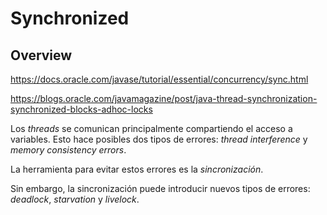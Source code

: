 # Synchronized

## Overview

https://docs.oracle.com/javase/tutorial/essential/concurrency/sync.html

https://blogs.oracle.com/javamagazine/post/java-thread-synchronization-synchronized-blocks-adhoc-locks

Los _threads_ se comunican principalmente compartiendo el acceso a variables. Esto hace posibles dos tipos de errores: _thread interference_ y _memory consistency errors_. 

La herramienta para evitar estos errores es la *sincronización*.

Sin embargo, la sincronización puede introducir nuevos tipos de errores: _deadlock_, _starvation_ y _livelock_.
